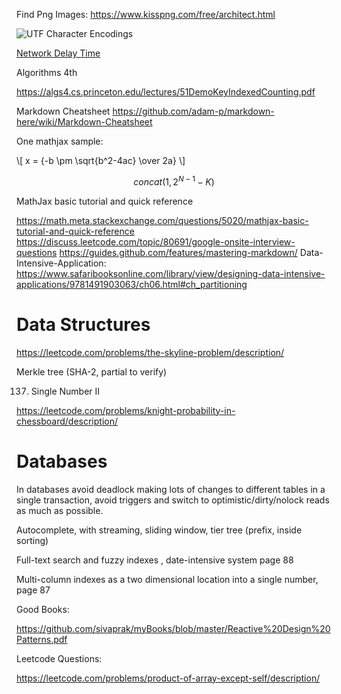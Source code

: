 Find Png Images: https://www.kisspng.com/free/architect.html

![UTF Character Encodings](/statics/images/algorithms/unicode-encodings.png)

[Network Delay Time](/algorithms/2018/03/01/a10-recursion-greedy-invariant.html#network-delay-time)

Algorithms 4th

https://algs4.cs.princeton.edu/lectures/51DemoKeyIndexedCounting.pdf

Markdown Cheatsheet
https://github.com/adam-p/markdown-here/wiki/Markdown-Cheatsheet

One mathjax sample:

\\[ x = {-b \pm \sqrt{b^2-4ac} \over 2a} \\]

$$concat(1, 2^{N-1} - K)$$

MathJax basic tutorial and quick reference

https://math.meta.stackexchange.com/questions/5020/mathjax-basic-tutorial-and-quick-reference
https://discuss.leetcode.com/topic/80691/google-onsite-interview-questions
https://guides.github.com/features/mastering-markdown/
Data-Intensive-Application:
https://www.safaribooksonline.com/library/view/designing-data-intensive-applications/9781491903063/ch06.html#ch_partitioning



# Data Structures

https://leetcode.com/problems/the-skyline-problem/description/

Merkle tree (SHA-2, partial to verify)

137. Single Number II

https://leetcode.com/problems/knight-probability-in-chessboard/description/

# Databases

In databases avoid deadlock making lots of changes to different tables in a single transaction, avoid triggers and switch to optimistic/dirty/nolock reads as much as possible.

Autocomplete, with streaming, sliding window, tier tree (prefix, inside sorting)

Full-text search and fuzzy indexes , date-intensive system page 88

Multi-column indexes as a two dimensional location into a single number, page 87

Good Books:

https://github.com/sivaprak/myBooks/blob/master/Reactive%20Design%20Patterns.pdf

Leetcode Questions:



https://leetcode.com/problems/product-of-array-except-self/description/
